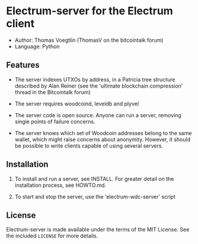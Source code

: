 Electrum-server for the Electrum client
=========================================

  * Author: Thomas Voegtlin (ThomasV on the bitcointalk forum)
  * Language: Python

Features
--------

  * The server indexes UTXOs by address, in a Patricia tree structure
    described by Alan Reiner (see the 'ultimate blockchain
    compression' thread in the Bitcointalk forum)

  * The server requires woodcoind, leveldb and plyvel

  * The server code is open source. Anyone can run a server, removing
    single points of failure concerns.

  * The server knows which set of Woodcoin addresses belong to the same
    wallet, which might raise concerns about anonymity. However, it
    should be possible to write clients capable of using several
    servers.

Installation
------------

  1. To install and run a server, see INSTALL. For greater
     detail on the installation process, see HOWTO.md.

  2. To start and stop the server, use the 'electrum-wdc-server' script



License
-------

Electrum-server is made available under the terms of the MIT License.
See the included `LICENSE` for more details.
